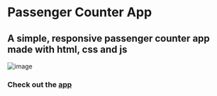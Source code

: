 # Passenger Counter App 
## A simple, responsive passenger counter app made with html, css and js
![image](https://github.com/user-attachments/assets/401d3f9b-a299-412e-8e1c-f74a3d0c5899)
### Check out the [app](https://passenger-tracker-app.netlify.app/)
